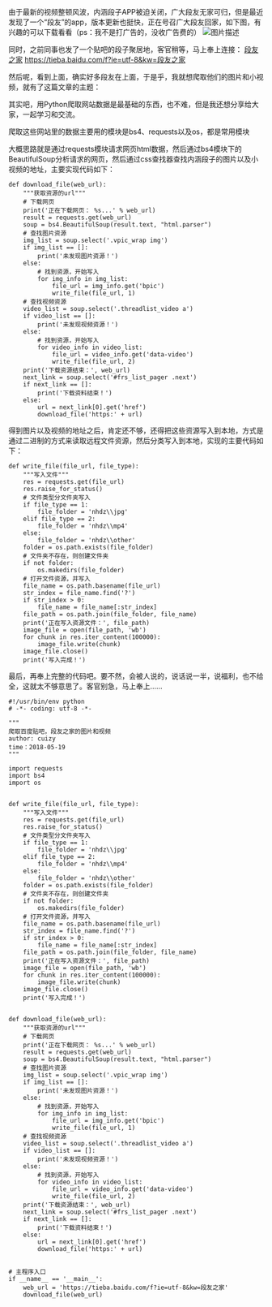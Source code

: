 由于最新的视频整顿风波，内涵段子APP被迫关闭，广大段友无家可归，但是最近发现了一个“段友”的app，版本更新也挺快，正在号召广大段友回家，如下图，有兴趣的可以下载看看（ps：我不是打广告的，没收广告费的）
![图片描述][1]

同时，之前同事也发了一个贴吧的段子聚居地，客官稍等，马上奉上连接：
[段友之家][2]   https://tieba.baidu.com/f?ie=utf-8&kw=段友之家

然后呢，看到上面，确实好多段友在上面，于是乎，我就想爬取他们的图片和小视频，就有了这篇文章的主题：

其实吧，用Python爬取网站数据是最基础的东西，也不难，但是我还想分享给大家，一起学习和交流。

爬取这些网站里的数据主要用的模块是bs4、requests以及os，都是常用模块

大概思路就是通过requests模块请求网页html数据，然后通过bs4模块下的BeautifulSoup分析请求的网页，然后通过css查找器查找内涵段子的图片以及小视频的地址，主要实现代码如下：

```
def download_file(web_url):
    """获取资源的url"""
    # 下载网页
    print('正在下载网页： %s...' % web_url)
    result = requests.get(web_url)
    soup = bs4.BeautifulSoup(result.text, "html.parser")
    # 查找图片资源
    img_list = soup.select('.vpic_wrap img')
    if img_list == []:
        print('未发现图片资源！')
    else:
        # 找到资源，开始写入
        for img_info in img_list:
            file_url = img_info.get('bpic')
            write_file(file_url, 1)
    # 查找视频资源
    video_list = soup.select('.threadlist_video a')
    if video_list == []:
        print('未发现视频资源！')
    else:
        # 找到资源，开始写入
        for video_info in video_list:
            file_url = video_info.get('data-video')
            write_file(file_url, 2)
    print('下载资源结束：', web_url)
    next_link = soup.select('#frs_list_pager .next')
    if next_link == []:
        print('下载资料结束！')
    else:
        url = next_link[0].get('href')
        download_file('https:' + url)
```

得到图片以及视频的地址之后，肯定还不够，还得把这些资源写入到本地，方式是通过二进制的方式来读取远程文件资源，然后分类写入到本地，实现的主要代码如下：

```
def write_file(file_url, file_type):
    """写入文件"""
    res = requests.get(file_url)
    res.raise_for_status()
    # 文件类型分文件夹写入
    if file_type == 1:
        file_folder = 'nhdz\\jpg'
    elif file_type == 2:
        file_folder = 'nhdz\\mp4'
    else:
        file_folder = 'nhdz\\other'
    folder = os.path.exists(file_folder)
    # 文件夹不存在，则创建文件夹
    if not folder:
        os.makedirs(file_folder)
    # 打开文件资源，并写入
    file_name = os.path.basename(file_url)
    str_index = file_name.find('?')
    if str_index > 0:
        file_name = file_name[:str_index]
    file_path = os.path.join(file_folder, file_name)
    print('正在写入资源文件：', file_path)
    image_file = open(file_path, 'wb')
    for chunk in res.iter_content(100000):
        image_file.write(chunk)
    image_file.close()
    print('写入完成！')
```

最后，再奉上完整的代码吧。要不然，会被人说的，说话说一半，说福利，也不给全，这就太不够意思了。客官别急，马上奉上……

```
#!/usr/bin/env python
# -*- coding: utf-8 -*-

"""
爬取百度贴吧，段友之家的图片和视频
author: cuizy
time：2018-05-19
"""

import requests
import bs4
import os


def write_file(file_url, file_type):
    """写入文件"""
    res = requests.get(file_url)
    res.raise_for_status()
    # 文件类型分文件夹写入
    if file_type == 1:
        file_folder = 'nhdz\\jpg'
    elif file_type == 2:
        file_folder = 'nhdz\\mp4'
    else:
        file_folder = 'nhdz\\other'
    folder = os.path.exists(file_folder)
    # 文件夹不存在，则创建文件夹
    if not folder:
        os.makedirs(file_folder)
    # 打开文件资源，并写入
    file_name = os.path.basename(file_url)
    str_index = file_name.find('?')
    if str_index > 0:
        file_name = file_name[:str_index]
    file_path = os.path.join(file_folder, file_name)
    print('正在写入资源文件：', file_path)
    image_file = open(file_path, 'wb')
    for chunk in res.iter_content(100000):
        image_file.write(chunk)
    image_file.close()
    print('写入完成！')


def download_file(web_url):
    """获取资源的url"""
    # 下载网页
    print('正在下载网页： %s...' % web_url)
    result = requests.get(web_url)
    soup = bs4.BeautifulSoup(result.text, "html.parser")
    # 查找图片资源
    img_list = soup.select('.vpic_wrap img')
    if img_list == []:
        print('未发现图片资源！')
    else:
        # 找到资源，开始写入
        for img_info in img_list:
            file_url = img_info.get('bpic')
            write_file(file_url, 1)
    # 查找视频资源
    video_list = soup.select('.threadlist_video a')
    if video_list == []:
        print('未发现视频资源！')
    else:
        # 找到资源，开始写入
        for video_info in video_list:
            file_url = video_info.get('data-video')
            write_file(file_url, 2)
    print('下载资源结束：', web_url)
    next_link = soup.select('#frs_list_pager .next')
    if next_link == []:
        print('下载资料结束！')
    else:
        url = next_link[0].get('href')
        download_file('https:' + url)


# 主程序入口
if __name__ == '__main__':
    web_url = 'https://tieba.baidu.com/f?ie=utf-8&kw=段友之家'
    download_file(web_url)
```

  [1]: https://image-static.segmentfault.com/165/096/1650966636-5b110d6698ba6_articlex
  [2]: https://tieba.baidu.com/f?ie=utf-8&kw=%E6%AE%B5%E5%8F%8B%E4%B9%8B%E5%AE%B6
